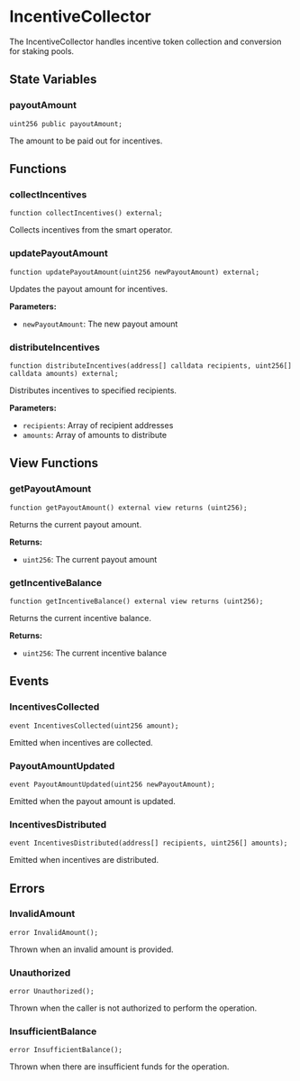 <script setup>
  import config from '@berachain/config/constants.json';
</script>

# IncentiveCollector

The IncentiveCollector handles incentive token collection and conversion for staking pools.

## State Variables

### payoutAmount

```solidity
uint256 public payoutAmount;
```

The amount to be paid out for incentives.

## Functions

### collectIncentives

```solidity
function collectIncentives() external;
```

Collects incentives from the smart operator.

### updatePayoutAmount

```solidity
function updatePayoutAmount(uint256 newPayoutAmount) external;
```

Updates the payout amount for incentives.

**Parameters:**
- `newPayoutAmount`: The new payout amount

### distributeIncentives

```solidity
function distributeIncentives(address[] calldata recipients, uint256[] calldata amounts) external;
```

Distributes incentives to specified recipients.

**Parameters:**
- `recipients`: Array of recipient addresses
- `amounts`: Array of amounts to distribute

## View Functions

### getPayoutAmount

```solidity
function getPayoutAmount() external view returns (uint256);
```

Returns the current payout amount.

**Returns:**
- `uint256`: The current payout amount

### getIncentiveBalance

```solidity
function getIncentiveBalance() external view returns (uint256);
```

Returns the current incentive balance.

**Returns:**
- `uint256`: The current incentive balance

## Events

### IncentivesCollected

```solidity
event IncentivesCollected(uint256 amount);
```

Emitted when incentives are collected.

### PayoutAmountUpdated

```solidity
event PayoutAmountUpdated(uint256 newPayoutAmount);
```

Emitted when the payout amount is updated.

### IncentivesDistributed

```solidity
event IncentivesDistributed(address[] recipients, uint256[] amounts);
```

Emitted when incentives are distributed.

## Errors

### InvalidAmount

```solidity
error InvalidAmount();
```

Thrown when an invalid amount is provided.

### Unauthorized

```solidity
error Unauthorized();
```

Thrown when the caller is not authorized to perform the operation.

### InsufficientBalance

```solidity
error InsufficientBalance();
```

Thrown when there are insufficient funds for the operation.
